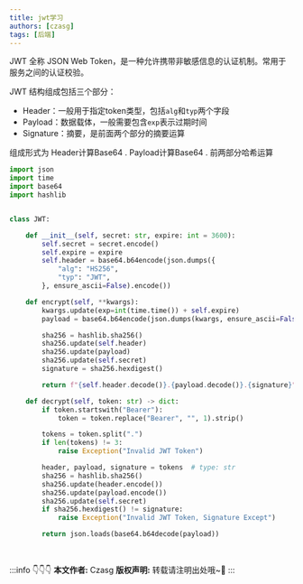 ```yaml
---
title: jwt学习
authors: [czasg]
tags: [后端]
---
```


JWT 全称 JSON Web Token，是一种允许携带非敏感信息的认证机制。常用于服务之间的认证校验。

<!--truncate-->

JWT 结构组成包括三个部分：
- Header：一般用于指定token类型，包括`alg`和`typ`两个字段
- Payload：数据载体，一般需要包含`exp`表示过期时间
- Signature：摘要，是前面两个部分的摘要运算

组成形式为 Header计算Base64 . Payload计算Base64 . 前两部分哈希运算

```python title="https://github.com/czasg/pywss/blob/master/pywss/middleware/jwt.py"
import json
import time
import base64
import hashlib


class JWT:

    def __init__(self, secret: str, expire: int = 3600):
        self.secret = secret.encode()
        self.expire = expire
        self.header = base64.b64encode(json.dumps({
            "alg": "HS256",
            "typ": "JWT",
        }, ensure_ascii=False).encode())

    def encrypt(self, **kwargs):
        kwargs.update(exp=int(time.time()) + self.expire)
        payload = base64.b64encode(json.dumps(kwargs, ensure_ascii=False).encode())

        sha256 = hashlib.sha256()
        sha256.update(self.header)
        sha256.update(payload)
        sha256.update(self.secret)
        signature = sha256.hexdigest()

        return f"{self.header.decode()}.{payload.decode()}.{signature}"

    def decrypt(self, token: str) -> dict:
        if token.startswith("Bearer"):
            token = token.replace("Bearer", "", 1).strip()

        tokens = token.split(".")
        if len(tokens) != 3:
            raise Exception("Invalid JWT Token")

        header, payload, signature = tokens  # type: str
        sha256 = hashlib.sha256()
        sha256.update(header.encode())
        sha256.update(payload.encode())
        sha256.update(self.secret)
        if sha256.hexdigest() != signature:
            raise Exception("Invalid JWT Token, Signature Except")

        return json.loads(base64.b64decode(payload))
```


<br/>

:::info 👇👇👇
**本文作者:** Czasg
**版权声明:** 转载请注明出处哦~👮‍
:::